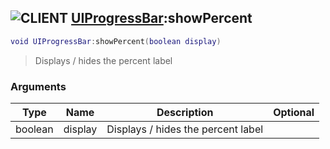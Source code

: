 ## ![](images/client.png "CLIENT") [UIProgressBar](ui_progress_bar):showPercent

```lua
void UIProgressBar:showPercent(boolean display)
```

> Displays / hides the percent label

### Arguments

| Type    | Name    | Description                        | Optional |
| ------- | ------- | ---------------------------------- | -------: |
| boolean | display | Displays / hides the percent label |          |
